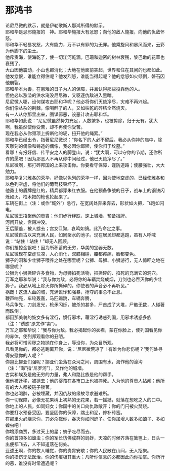 #    那鸿书

  论尼尼微的默示，就是伊勒歌斯人那鸿所得的默示。  
  耶和华是忌邪施报的　神。耶和华施报大有忿怒；向他的敌人施报，向他的仇敌怀怒。  
  耶和华不轻易发怒，大有能力，万不以有罪的为无罪。他乘旋风和暴风而来，云彩为他脚下的尘土。  
  他斥责海，使海乾了，使一切江河乾涸。巴珊和迦密的树林衰残，黎巴嫩的花草也衰残了。  
  大山因他震动，小山也都消化；大地在他面前突起，世界和住在其间的也都如此。  
  他发忿恨，谁能立得住呢？他发烈怒，谁能当得起呢？他的忿怒如火倾倒，磐石因他崩裂。  
  耶和华本为善，在患难的日子为人的保障，并且认得那些投靠他的人。  
  但他必以涨溢的洪水淹没尼尼微，又驱逐仇敌进入黑暗。  
  尼尼微人哪，设何谋攻击耶和华呢？他必将你们灭绝净尽，灾难不再兴起。  
  你们像丛杂的荆棘，像喝醉了的人，又如枯乾的碎秸全然烧灭。  
  有一人从你那里出来，图谋邪恶，设恶计攻击耶和华。  
  耶和华如此说：“尼尼微虽然势力充足，人数繁多，也被剪除，归于无有。犹大啊，我虽然使你受苦，却不再使你受苦。  
  现在我必从你颈项上折断他的轭，扭开他的绳索。”  
  耶和华已经出令，指著尼尼微说：“你名下的人必不留后。我必从你神的庙中，除灭雕刻的偶像和铸造的偶像，我必因你鄙陋，使你归于坟墓。”  
  看哪！有报好信、传平安之人的脚登山，说：“犹大啊，可以守你的节期，还你所许的愿吧！因为那恶人不再从你中间经过，他已灭绝净尽了。”  
  尼尼微啊，那打碎邦国的上来攻击你。你要看守保障，谨防道路；使腰强壮，大大勉力。  
  耶和华复兴雅各的荣华，好像以色列的荣华一样，因为使地空虚的，已经使雅各和以色列空虚，将他们的葡萄枝毁坏了。  
  他勇士的盾牌是红的，精兵都穿朱红衣服。在他预备争战的日子，战车上的钢铁闪烁如火，柏木把的枪也抡起来了。  
  车辆在街上（注：或作“城外”）急行，在宽阔处奔来奔去，形状如火把，飞跑如闪电。  
  尼尼微王招聚他的贵胄；他们步行绊跌，速上城墙，预备挡牌。  
  河闸开放，宫殿冲没。  
  王后蒙羞，被人掳去；宫女□胸，哀鸣如鸽。此乃命定之事。  
  尼尼微自古以来充满人民，如同聚水的池子。现在居民却都逃跑，虽有人呼喊说：“站住！站住！”却无人回顾。  
  你们抢掠金银吧！因为所积蓄的无穷，华美的宝器无数。  
  尼尼微现在空虚荒凉，人心消化，双膝相碰，腰都疼痛，脸都变色。  
  狮子的洞和少壮狮子喂养之处在哪里呢？公狮、母狮、小狮游行，无人惊吓之地在哪里呢？  
  公狮为小狮撕碎许多食物，为母狮掐死活物，把撕碎的、掐死的充满它的洞穴。  
  万军之耶和华说：“我与你为敌，必将你的车辆焚烧成烟，刀剑也必吞灭你的少壮狮子。我必从地上除灭你所撕碎的，你使者的声音必不再听见。”  
  祸哉！这流人血的城，充满谎诈和强暴，抢夺的事总不止息。  
  鞭声响亮，车轮轰轰，马匹踢跳，车辆奔腾，  
  马兵争先，刀剑发光，枪矛闪烁，被杀的甚多，尸首成了大堆，尸骸无数，人碰著而跌倒；  
  都因那美貌的妓女多有淫行，惯行邪术，藉淫行诱惑列国，用邪术诱惑多族（注：“诱惑”原文作“卖”）。  
  万军之耶和华说：“我与你为敌。我必揭起你的衣襟，蒙在你脸上，使列国看见你的赤体，使列邦观看你的丑陋。  
  我必将可憎污秽之物抛在你身上，辱没你，为众目所观。  
  凡看见你的，都必逃跑离开你，说：‘尼尼微荒凉了！有谁为你悲伤呢？’我何处寻得安慰你的人呢？”  
  你岂比挪亚们强呢？挪亚们坐落在众河之间，周围有水，海作他的濠沟（注：“海”指“尼罗河”），又作他的城墙。  
  古实和埃及是他无穷的力量，弗人和路比族是他的帮手。  
  但他被迁移，被掳去；他的婴孩在各市口上也被摔死。人为他的尊贵人拈阄；他所有的大人都被链子锁著。  
  你也必喝醉，必被埋藏，并因仇敌的缘故寻求避难所。  
  你一切保障，必像无花果树上初熟的无花果，若一摇撼，就落在想吃之人的口中。  
  你地上的人民，如同妇女；你国中的关口向仇敌敞开；你的门闩被火焚烧。  
  你要打水预备受困，要坚固你的保障，踹土和泥，修补砖窑。  
  在那里火必烧灭你，刀必杀戮你，吞灭你如同蝻子。任你加增人数多如蝻子、多如蝗虫吧！  
  你增添商贾，多过天上的星；蝻子吃尽而去。  
  你的首领多如蝗虫；你的军长彷佛成群的蚂蚱，天凉的时候齐落在篱笆上，日头一出便都飞去，人不知道落在何处。  
  亚述王啊，你的牧人睡觉，你的贵胄安歇；你的人民散在山间，无人招聚。  
  你的损伤无法医治，你的伤痕极其重大；凡听你信息的必都因此向你拍掌。你所行的恶，谁没有时常遭遇呢？  
